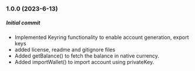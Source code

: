 ### 1.0.0 (2023-6-13)

##### Initial commit

- Implemented Keyring functionality to enable account generation, export keys
- added license, readme and gitignore files
- Added getBalance() to fetch the balance in native currency.
- Added importWallet() to import account using privateKey.